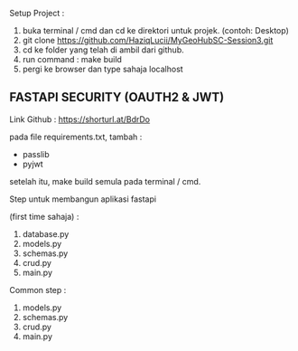 Setup Project :

1. buka terminal / cmd dan cd ke direktori untuk projek. (contoh: Desktop)
2. git clone https://github.com/HaziqLucii/MyGeoHubSC-Session3.git
3. cd ke folder yang telah di ambil dari github.
4. run command : make build
5. pergi ke browser dan type sahaja localhost


FASTAPI SECURITY (OAUTH2 & JWT)
------------------------------

Link Github : https://shorturl.at/BdrDo

pada file requirements.txt, tambah :
- passlib
- pyjwt

setelah itu, make build semula pada terminal / cmd.

Step untuk membangun aplikasi fastapi

(first time sahaja) :
1. database.py
2. models.py
3. schemas.py
4. crud.py
5. main.py


Common step :
1. models.py
2. schemas.py
3. crud.py
4. main.py


